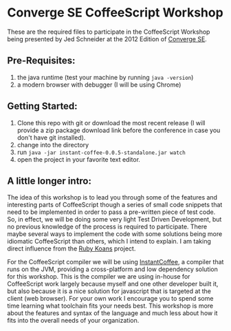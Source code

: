 Converge SE CoffeeScript Workshop
=================================

These are the required files to participate in the CoffeeScript Workshop being presented by Jed Schneider at the 2012 Edition of [Converge SE](http://convergese.com).

Pre-Requisites:
---------------
1. the java runtime (test your machine by running `java -version`)
2. a modern browser with debugger (I will be using Chrome)

Getting Started:
----------------
1. Clone this repo with git or download the most recent release (I will provide a zip package download link before the conference in case you don't have git installed).
2. change into the directory
3. run `java -jar instant-coffee-0.0.5-standalone.jar watch`
4. open the project in your favorite text editor.

A little longer intro:
----------------------
The idea of this workshop is to lead you through some of the features and interesting parts of CoffeeScript though a series of small code snippets that need to be implemented in order to pass a pre-written piece of test code. So, in effect, we will be doing some very light Test Driven Development, but no previous knowledge of the process is required to participate. There maybe several ways to implement the code with some solutions being more idiomatic CoffeeScript than others, which I intend to explain. I am taking direct influence from the [Ruby Koans](http://rubykoans.com/) project.

For the CoffeeScript compiler we will be using [InstantCoffee](https://github.com/fredericksgary/instant-coffee), a compiler that runs on the JVM, providing a cross-platform and low dependency solution for this workshop. This is the compiler we are using in-house for CoffeeScript work largely because myself and one other developer built it, but also because it is a nice solution for javascript that is targeted at the client (web browser). For your own work I encourage you to spend some time learning what toolchain fits your needs best. This workshop is more about the features and syntax of the language and much less about how it fits into the overall needs of your organization.